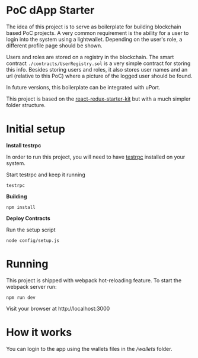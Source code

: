 # PoC dApp Starter

The idea of this project is to serve as boilerplate for building 
blockchain based PoC projects. A very common requirement is the ability for
a user to login into the system using a lightwallet. Depending on the user's
role, a different profile page should be shown.

Users and roles are stored on a registry in the blockchain. The smart contract
`./contracts/UserRegistry.sol` is a very simple contract for storing this
info. Besides storing users and roles, it also stores user names and an url
(relative to this PoC) where a picture of the logged user should be found.

In future versions, this boilerplate can be integrated with uPort.

This project is based on the [react-redux-starter-kit](https://github.com/davezuko/react-redux-starter-kit)
but with a much simpler folder structure.

# Initial setup 

**Install testrpc** 

In order to run this project, you will need to have 
[testrpc](https?//github.com/ethereumjs/testrpc) installed on your system. 

Start testrpc and keep it running 
```
testrpc
```

**Building**
```
npm install
```

**Deploy Contracts**

Run the setup script

```
node config/setup.js
```

# Running
This project is shipped with webpack hot-reloading feature. 
To start the webpack server run:
```
npm run dev
```

Visit your browser at http://localhost:3000


# How it works

You can login to the app using the wallets files in the _/wallets_ folder.


